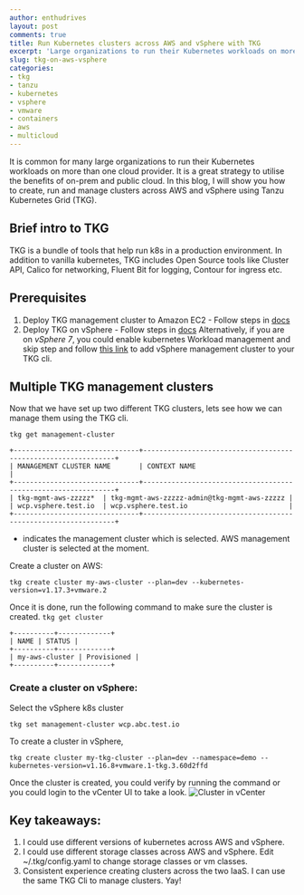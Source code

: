```yaml
---
author: enthudrives
layout: post
comments: true
title: Run Kubernetes clusters across AWS and vSphere with TKG
excerpt: 'Large organizations to run their Kubernetes workloads on more than one cloud provider. Here is how TKG helps manage k8s clusters on multiple IaaS'
slug: tkg-on-aws-vsphere
categories:
- tkg
- tanzu
- kubernetes
- vsphere
- vmware
- containers
- aws
- multicloud
---
```


It is common for many large organizations to run their Kubernetes workloads on more than one cloud provider. It is a great strategy to utilise the benefits of on-prem and public cloud. In this blog, I will show you how to create, run and manage clusters across AWS and vSphere using Tanzu Kubernetes Grid (TKG).

## Brief intro to TKG
TKG is a bundle of tools that help run k8s in a production environment. In addition to vanilla kubernetes, TKG includes Open Source tools like Cluster API, Calico for networking, Fluent Bit for logging, Contour for ingress etc. 

## Prerequisites
1. Deploy TKG management cluster to Amazon EC2 - Follow steps in [docs](https://docs.vmware.com/en/VMware-Tanzu-Kubernetes-Grid/1.0/vmware-tanzu-kubernetes-grid-10/GUID-install-tkg-aws.html)
2. Deploy TKG on vSphere -  Follow steps in [docs](https://docs.vmware.com/en/VMware-Tanzu-Kubernetes-Grid/1.0/vmware-tanzu-kubernetes-grid-10/GUID-install-tkg-vsphere.html)
Alternatively, if you are on *vSphere 7*, you could enable kubernetes Workload management and skip step and follow [this link](https://docs.vmware.com/en/VMware-Tanzu-Kubernetes-Grid/1.0/vmware-tanzu-kubernetes-grid-10/GUID-tanzu-k8s-clusters-connect-vsphere7.html) to add vSphere management cluster to your TKG cli.

## Multiple TKG management clusters
Now that we have set up two different TKG clusters, lets see how we can manage them using the TKG cli.

``` tkg get management-cluster ```

```
+-------------------------------+---------------------------------------------------------------+
| MANAGEMENT CLUSTER NAME       | CONTEXT NAME                                                  |
+-------------------------------+---------------------------------------------------------------+
| tkg-mgmt-aws-zzzzz*  | tkg-mgmt-aws-zzzzz-admin@tkg-mgmt-aws-zzzzz |
| wcp.vsphere.test.io  | wcp.vsphere.test.io                         |
+-------------------------------+---------------------------------------------------------------+
```

* indicates the management cluster which is selected. AWS management cluster is selected at the moment.

Create a cluster on AWS:

```tkg create cluster my-aws-cluster --plan=dev --kubernetes-version=v1.17.3+vmware.2```

Once it is done, run the following command to make sure the cluster is created.
```tkg get cluster```

```
+----------+-------------+
| NAME | STATUS |
+----------+-------------+
| my-aws-cluster | Provisioned |
+----------+-------------+
```

### Create a cluster on vSphere:
Select the vSphere k8s cluster

```tkg set management-cluster wcp.abc.test.io```

To create a cluster in vSphere, 

```tkg create cluster my-tkg-cluster --plan=dev --namespace=demo --kubernetes-version=v1.16.8+vmware.1-tkg.3.60d2ffd```

Once the cluster is created, you could verify by running the command or you could login to the vCenter UI to take a look.
![Cluster in vCenter](/assets/img/vsphere-cluster.png)

## Key takeaways:
1. I could use different versions of kubernetes across AWS and vSphere.
2. I could use different storage classes across AWS and vSphere. Edit ~/.tkg/config.yaml to change storage classes or vm classes.
3. Consistent experience creating clusters across the two IaaS. I can use the same TKG Cli to manage clusters. Yay!


